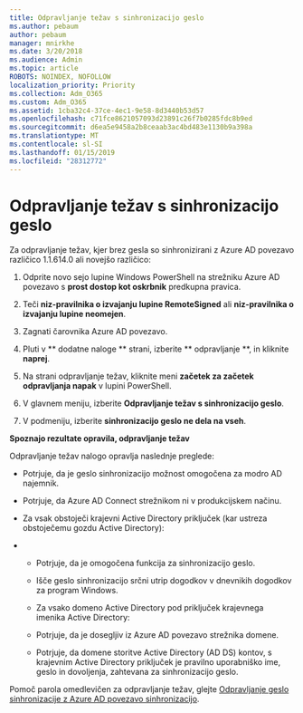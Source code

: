```yaml
---
title: Odpravljanje težav s sinhronizacijo geslo
ms.author: pebaum
author: pebaum
manager: mnirkhe
ms.date: 3/20/2018
ms.audience: Admin
ms.topic: article
ROBOTS: NOINDEX, NOFOLLOW
localization_priority: Priority
ms.collection: Adm_O365
ms.custom: Adm_O365
ms.assetid: 1cba32c4-37ce-4ec1-9e58-8d3440b53d57
ms.openlocfilehash: c71fce8621057093d23891c26f7b0285fdc8b9ed
ms.sourcegitcommit: d6ea5e9458a2b8ceaab3ac4bd483e1130b9a398a
ms.translationtype: MT
ms.contentlocale: sl-SI
ms.lasthandoff: 01/15/2019
ms.locfileid: "28312772"
---
```

# <a name="troubleshoot-password-synchronization"></a>Odpravljanje težav s sinhronizacijo geslo

Za odpravljanje težav, kjer brez gesla so sinhronizirani z Azure AD povezavo različico 1.1.614.0 ali novejšo različico:
  
1. Odprite novo sejo lupine Windows PowerShell na strežniku Azure AD povezavo s **prost dostop kot oskrbnik** predkupna pravica. 
    
2. Teči **niz-pravilnika o izvajanju lupine RemoteSigned** ali **niz-pravilnika o izvajanju lupine neomejen**. 
    
3. Zagnati čarovnika Azure AD povezavo.
    
4. Pluti v ** dodatne naloge ** strani, izberite ** odpravljanje **, in kliknite **naprej**. 
    
5. Na strani odpravljanje težav, kliknite meni **začetek za začetek odpravljanja napak** v lupini PowerShell. 
    
6. V glavnem meniju, izberite **Odpravljanje težav s sinhronizacijo geslo**. 
    
7. V podmeniju, izberite **sinhronizacijo geslo ne dela na vseh**. 
    
 **Spoznajo rezultate opravila, odpravljanje težav**
  
Odpravljanje težav nalogo opravlja naslednje preglede:
  
- Potrjuje, da je geslo sinhronizacijo možnost omogočena za modro AD najemnik.
    
- Potrjuje, da Azure AD Connect strežnikom ni v produkcijskem načinu.
    
- Za vsak obstoječi krajevni Active Directory priključek (kar ustreza obstoječemu gozdu Active Directory):
    
- 
  - Potrjuje, da je omogočena funkcija za sinhronizacijo geslo.
    
  - Išče geslo sinhronizacijo srčni utrip dogodkov v dnevnikih dogodkov za program Windows.
    
  - Za vsako domeno Active Directory pod priključek krajevnega imenika Active Directory:
    
  - Potrjuje, da je dosegljiv iz Azure AD povezavo strežnika domene.
    
  - Potrjuje, da domene storitve Active Directory (AD DS) kontov, s krajevnim Active Directory priključek je pravilno uporabniško ime, geslo in dovoljenja, zahtevana za sinhronizacijo geslo.
    
Pomoč parola omedlevičen za odpravljanje težav, glejte [Odpravljanje geslo sinhronizacije z Azure AD povezavo sinhronizacijo](https://docs.microsoft.com/en-us/azure/active-directory/connect/active-directory-aadconnectsync-troubleshoot-password-synchronization).
  


